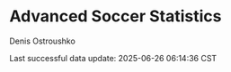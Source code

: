 # Advanced Soccer Statistics
Denis Ostroushko

<!-- gfm -->

Last successful data update: 2025-06-26 06:14:36 CST
